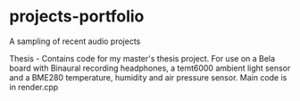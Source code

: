 # projects-portfolio
A sampling of recent audio projects

Thesis - Contains code for my master's thesis project. For use on a Bela board with Binaural recording headphones, a temt6000 ambient light sensor and a BME280 temperature, humidity and air pressure sensor. Main code is in render.cpp
